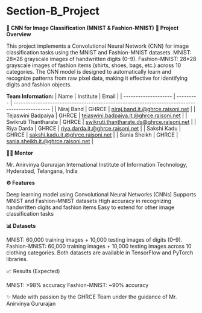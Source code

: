 # Section-B_Project

**🧠 CNN for Image Classification (MNIST & Fashion-MNIST)**
**📌 Project Overview**

This project implements a Convolutional Neural Network (CNN) for image classification tasks using the MNIST and Fashion-MNIST datasets.
MNIST: 28×28 grayscale images of handwritten digits (0–9).
Fashion-MNIST: 28×28 grayscale images of fashion items (shirts, shoes, bags, etc.) across 10 categories.
The CNN model is designed to automatically learn and recognize patterns from raw pixel data, making it effective for identifying digits and fashion objects.

**Team Information:**
| Name                 | Institute | Email                                                                                         |
| -------------------- | --------- | --------------------------------------------------------------------------------------------- |
| Niraj Band           | GHRCE     | [niraj.band.it.@ghrce.raisoni.net](mailto:niraj.band.it.@ghrce.raisoni.net)                   |
| Tejaswini Badpaiya   | GHRCE     | [tejaswini.badpaiya.it.@ghrce.raisoni.net](mailto:tejaswini.badpaiya.it.@ghrce.raisoni.net)   |
| Swikruti Thantharate | GHRCE     | [swikruti.thantharate.ds@ghrce.raisoni.net](mailto:swikruti.thantharate.ds@ghrce.raisoni.net) |
| Riya Darda           | GHRCE     | [riya.darda.it.@ghrce.raisoni.net](mailto:riya.darda.it.@ghrce.raisoni.net)                   |
| Sakshi Kadu          | GHRCE     | [sakshi.kadu.it.@ghrce.raisoni.net](mailto:sakshi.kadu.it.@ghrce.raisoni.net)                 |
| Sania Sheikh         | GHRCE     | [sania.sheikh.it.@ghrce.raisoni.net](mailto:sania.sheikh.it.@ghrce.raisoni.net)               |

**🧑‍🏫 Mentor**

Mr. Anirvinya Gururajan
International Institute of Information Technology, Hyderabad, Telangana, India

**⚙️ Features**

Deep learning model using Convolutional Neural Networks (CNNs)
Supports MNIST and Fashion-MNIST datasets
High accuracy in recognizing handwritten digits and fashion items
Easy to extend for other image classification tasks


**📊 Datasets**

MNIST: 60,000 training images + 10,000 testing images of digits (0–9).
Fashion-MNIST: 60,000 training images + 10,000 testing images across 10 clothing categories.
Both datasets are available in TensorFlow and PyTorch libraries.


📈 Results (Expected)

MNIST: >98% accuracy
Fashion-MNIST: ~90% accuracy

✨ Made with passion by the GHRCE Team under the guidance of Mr. Anirvinya Gururajan
